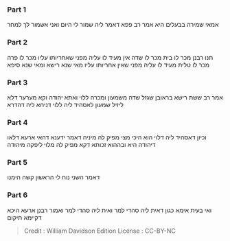 
### Part 1
אמאי שמירה בבעלים היא אמר רב פפא דאמר ליה שמור לי היום ואני אשמור לך למחר

### Part 2
תנו רבנן מכר לו בית מכר לו שדה אין מעיד לו עליה מפני שאחריותו עליו מכר לו פרה מכר לו טלית מעיד לו עליה מפני שאין אחריותו עליו מאי שנא רישא ומאי שנא סיפא

### Part 3
אמר רב ששת רישא בראובן שגזל שדה משמעון ומכרה ללוי ואתא יהודה וקא מערער דלא ליזיל שמעון לאסהיד ליה ללוי דניחא ליה דהדרא

### Part 4
וכיון דאסהיד ליה דלוי הוא היכי מצי מפיק לה מיניה דאמר ידענא דהאי ארעא דלאו דיהודה היא ובההוא זכותא דקא מפיק לה מלוי ליפקה מיהודה

### Part 5
דאמר השני נוח לי הראשון קשה הימנו

### Part 6
ואי בעית אימא כגון דאית ליה סהדי למר ואית ליה סהדי למר ואמור רבנן ארעא היכא דקיימא תיקום

>Credit : William Davidson Edition
>License : CC-BY-NC
